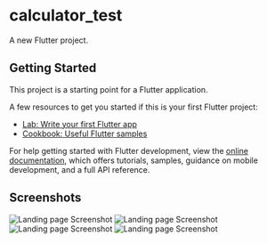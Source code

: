 # calculator_test

A new Flutter project.

## Getting Started

This project is a starting point for a Flutter application.

A few resources to get you started if this is your first Flutter project:

- [Lab: Write your first Flutter app](https://docs.flutter.dev/get-started/codelab)
- [Cookbook: Useful Flutter samples](https://docs.flutter.dev/cookbook)

For help getting started with Flutter development, view the
[online documentation](https://docs.flutter.dev/), which offers tutorials,
samples, guidance on mobile development, and a full API reference.

## Screenshots

![Landing page Screenshot](screenshot/Screenshot_1713431990.png) 
![Landing page Screenshot](screenshot\Screenshot_1713432008.png) 
![Landing page Screenshot](screenshot\Screenshot_1713432022.png) 
![Landing page Screenshot](screenshot\Screenshot_1713432038.png) 

